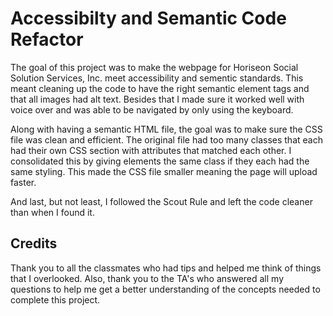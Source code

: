 # Accessibilty and Semantic Code Refactor
 The goal of this project was to make the webpage for Horiseon Social Solution Services, Inc. meet accessibility and sementic standards. This meant cleaning up the code to have the right semantic element tags and that all images had alt text. Besides that I made sure it worked well with voice over and was able to be navigated by only using the keyboard.

 Along with having a semantic HTML file, the goal was to make sure the CSS file was clean and efficient. The original file had too many classes that each had their own CSS section with attributes that matched each other. I consolidated this by giving elements the same class if they each had the same styling. This made the CSS file smaller meaning the page will upload faster. 

 And last, but not least, I followed the Scout Rule and left the code cleaner than when I found it.

## Credits
Thank you to all the classmates who had tips and helped me think of things that I overlooked. Also, thank you to the TA's who answered all my questions to help me get a better understanding of the concepts needed to complete this project.